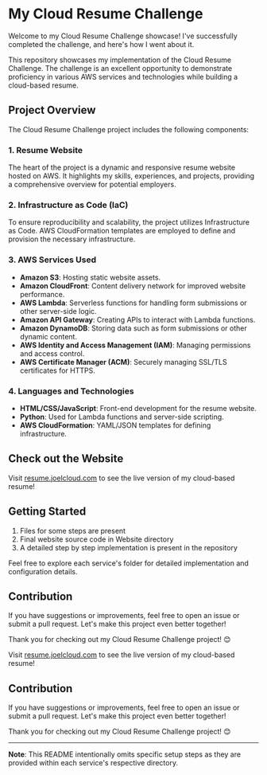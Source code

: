 # My Cloud Resume Challenge

Welcome to my Cloud Resume Challenge showcase! I've successfully completed the challenge, and here's how I went about it.

This repository showcases my implementation of the Cloud Resume Challenge. The challenge is an excellent opportunity to demonstrate proficiency in various AWS services and technologies while building a cloud-based resume.

## Project Overview

The Cloud Resume Challenge project includes the following components:

### 1. Resume Website

The heart of the project is a dynamic and responsive resume website hosted on AWS. It highlights my skills, experiences, and projects, providing a comprehensive overview for potential employers.

### 2. Infrastructure as Code (IaC)

To ensure reproducibility and scalability, the project utilizes Infrastructure as Code. AWS CloudFormation templates are employed to define and provision the necessary infrastructure.

### 3. AWS Services Used

- **Amazon S3**: Hosting static website assets.
- **Amazon CloudFront**: Content delivery network for improved website performance.
- **AWS Lambda**: Serverless functions for handling form submissions or other server-side logic.
- **Amazon API Gateway**: Creating APIs to interact with Lambda functions.
- **Amazon DynamoDB**: Storing data such as form submissions or other dynamic content.
- **AWS Identity and Access Management (IAM)**: Managing permissions and access control.
- **AWS Certificate Manager (ACM)**: Securely managing SSL/TLS certificates for HTTPS.

### 4. Languages and Technologies

- **HTML/CSS/JavaScript**: Front-end development for the resume website.
- **Python**: Used for Lambda functions and server-side scripting.
- **AWS CloudFormation**: YAML/JSON templates for defining infrastructure.

## Check out the Website

Visit [resume.joelcloud.com](https://resume.joelcloud.com) to see the live version of my cloud-based resume!

## Getting Started

1. Files for some steps are present
2. Final website source code in Website directory
3. A detailed step by step implementation is present in the repository

Feel free to explore each service's folder for detailed implementation and configuration details.

## Contribution

If you have suggestions or improvements, feel free to open an issue or submit a pull request. Let's make this project even better together!

Thank you for checking out my Cloud Resume Challenge project! 😊

Visit [resume.joelcloud.com](https://resume.joelcloud.com) to see the live version of my cloud-based resume!

## Contribution

If you have suggestions or improvements, feel free to open an issue or submit a pull request. Let's make this project even better together!

Thank you for checking out my Cloud Resume Challenge project! 😊

---

**Note**: This README intentionally omits specific setup steps as they are provided within each service's respective directory.
